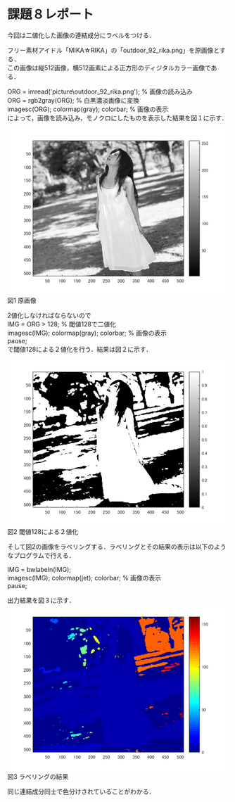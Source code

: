 # 課題８レポート

今回は二値化した画像の連結成分にラベルをつける．  

フリー素材アイドル「MIKA☆RIKA」の「outdoor_92_rika.png」を原画像とする．  
この画像は縦512画像，横512画素による正方形のディジタルカラー画像である．  

ORG = imread('picture\outdoor_92_rika.png'); % 画像の読み込み  
ORG = rgb2gray(ORG); % 白黒濃淡画像に変換  
imagesc(ORG); colormap(gray); colorbar; % 画像の表示  
によって，画像を読み込み，モノクロにしたものを表示した結果を図１に示す．  

![原画像](https://github.com/KenTamari/lecture_image_processing/blob/master/picture/kadai8/img1.png?raw=true)  
図1 原画像

2値化しなければならないので  
IMG = ORG > 128; % 閾値128で二値化  
imagesc(IMG); colormap(gray); colorbar; % 画像の表示  
pause;  
で閾値128による２値化を行う．結果は図２に示す．

![原画像](https://github.com/KenTamari/lecture_image_processing/blob/master/picture/kadai8/img2.png?raw=true)  
図2 閾値128による２値化

そして図2の画像をラベリングする．ラベリングとその結果の表示は以下のようなプログラムで行える．

IMG = bwlabeln(IMG);  
imagesc(IMG); colormap(jet); colorbar; % 画像の表示  
pause;  

出力結果を図３に示す．
![原画像](https://github.com/KenTamari/lecture_image_processing/blob/master/picture/kadai8/img3.png?raw=true)  
図3 ラベリングの結果



同じ連結成分同士で色分けされていることがわかる．
